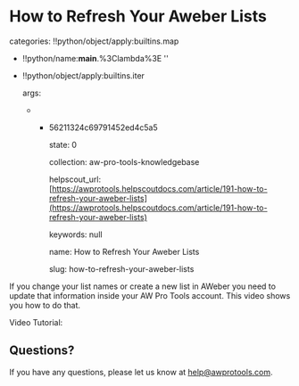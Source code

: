# How to Refresh Your Aweber Lists

categories: !!python/object/apply:builtins.map

* !!python/name:**main**.%3Clambda%3E ''
* !!python/object/apply:builtins.iter

  args:

  * * 56211324c69791452ed4c5a5

      state: 0

      collection: aw-pro-tools-knowledgebase

      helpscout\_url: [https://awprotools.helpscoutdocs.com/article/191-how-to-refresh-your-aweber-lists](https://awprotools.helpscoutdocs.com/article/191-how-to-refresh-your-aweber-lists)

      keywords: null

      name: How to Refresh Your Aweber Lists

      slug: how-to-refresh-your-aweber-lists

If you change your list names or create a new list in AWeber you need to update that information inside your AW Pro Tools account. This video shows you how to do that.

Video Tutorial:

## Questions?

If you have any questions, please let us know at [help@awprotools.com](mailto:mailto:help@awprotools.com).

